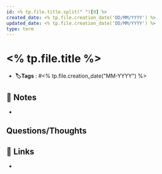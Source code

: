 ```yaml
---
id: <% tp.file.title.split(" ")[0] %>
created_date: <% tp.file.creation_date('DD/MM/YYYY') %>
updated_date: <% tp.file.creation_date('DD/MM/YYYY') %>
type: term
---
```


#  <% tp.file.title %>
- **🏷️Tags** :  #<% tp.file.creation_date("MM-YYYY") %> 
[ ](#anki-card)
## 📝 Notes
-
## Questions/Thoughts

## 🔗 Links
-
